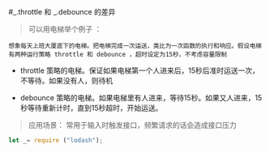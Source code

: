 #_.throttle 和 _.debounce 的差异

> 可以用电梯举个例子 ：

    想象每天上班大厦底下的电梯。把电梯完成一次运送，类比为一次函数的执行和响应。假设电梯有两种运行策略 throttle 和 debounce ，超时设定为15秒，不考虑容量限制
    
    
* throttle 策略的电梯。保证如果电梯第一个人进来后，15秒后准时运送一次，不等待。如果没有人，则待机
    
* debounce 策略的电梯。如果电梯里有人进来，等待15秒。如果又人进来，15秒等待重新计时，直到15秒超时，开始运送。

> 应用场景： 常用于输入时触发接口，频繁请求的话会造成接口压力 

``` javascript 
let _= require ("lodash");
```
